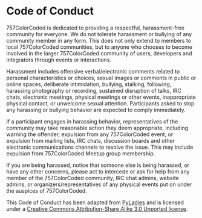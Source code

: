 # Code of Conduct

757ColorCoded is dedicated to providing a respectful, harassment-free community for everyone. We do not tolerate harassment or bullying of any community member in any form. This does not only extend to members to local 757ColorCoded communities, but to anyone who chooses to become involved in the larger 757ColorCoded community of users, developers and integrators through events or interactions.

Harassment includes offensive verbal/electronic comments related to personal characteristics or choices, sexual images or comments in public or online spaces, deliberate intimidation, bullying, stalking, following, harassing photography or recording, sustained disruption of talks, IRC chats, electronic meetings, physical meetings or other events, inappropriate physical contact, or unwelcome sexual attention. Participants asked to stop any harassing or bullying behavior are expected to comply immediately.

If a participant engages in harassing behavior, representatives of the community may take reasonable action they deem appropriate, including warning the offender, expulsion from any 757ColorCoded event, or expulsion from mailing lists, IRC chats, discussion boards and other electronic communications channels to resolve the issue. This may include expulsion from 757ColorCoded Meetup group membership.

If you are being harassed, notice that someone else is being harassed, or have any other concerns, please act to intercede or ask for help from any member of the 757ColorCoded community, IRC chat admins, website admins, or organizers/representatives of any physical events put on under the auspices of 757ColorCoded.

This Code of Conduct has been adapted from [PyLadies](http://www.pyladies.com/CodeOfConduct/) and is licensed under a [Creative Commons Attribution-Share Alike 3.0 Unported license](https://creativecommons.org/licenses/by-sa/3.0/).
